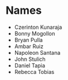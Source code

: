 # Names
* Czerinton Kunaraja
* Bonny Mogollon
* Bryan Pulla
* Ambar Ruiz
* Napoleon Santana
* John Stulich
* Daniel Tapia
* Rebecca Tobias
